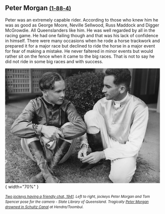 ## Peter Morgan <small>[(1‑88‑4)](https://brisbane.discovereverafter.com/profile/31838029 "Go to Memorial Information" )</small>

Peter was an extremely capable rider. According to those who knew him he was as good as George Moore, Neville Sellwood, Russ Maddock and Digger McGrowdie. All Queenslanders like him. He was well regarded by all in the racing game. He had one failing though and that was his lack of confidence in himself. There were many occasions when he rode a horse trackwork and prepared it for a major race but declined to ride the horse in a major event for fear of making a mistake. He never faltered in minor events but would rather sit on the fence when it came to the big races. That is not to say he did not ride in some big races and with success. 

<!-- He had an unusual death for a jockey and that will be explained now.  -->

![Jockeys Peter Morgan and Tom Spencer, 1941](../assets/peter-morgan.jpg){ width="70%" }

*<small>[Two jockeys having a friendly chat, 1941](http://onesearch.slq.qld.gov.au/permalink/f/1upgmng/slq_alma21220068470002061). Left to right, jockeys Peter Morgan and Tom Spencer pose for the camera - State Library of Queensland. Tragically [Peter Morgan drowned in Schultz Canal](https://trove.nla.gov.au/newspaper/article/42787041) at Hendra/Toombul. </small>*

